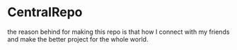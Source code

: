 # CentralRepo
the reason behind for making this repo is that how I connect with my friends and make the better project for the whole world.
